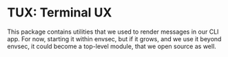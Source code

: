 # TUX: Terminal UX

This package contains utilities that we used to render messages in our CLI app.
For now, starting it within envsec, but if it grows, and we use it beyond envsec,
it could become a top-level module, that we open source as well.